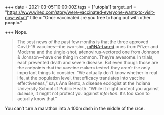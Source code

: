 +++
date = 2021-03-05T10:00:00Z
tags = ["utopia"]
target_url = "https://www.wired.com/story/were-vaccinated-everyone-wants-to-visit-now-what/"
title = "Once vaccinated are you free to hang out with other people."

+++
Nope.

> The best news of the past few months is that the three approved Covid-19 vaccines—the two-shot, [mRNA-based](https://www.wired.com/story/why-its-a-big-deal-if-the-first-covid-vaccine-is-genetic/) ones from Pfizer and Moderna and the single-shot, adenovirus-vectored one from Johnson & Johnson—have one thing in common. They’re awesome. In trials, each prevented death and severe disease. But even though those are the endpoints that the vaccine makers tested, they aren’t the only important things to consider. “We actually don’t know whether in real life, at the population level, that efficacy translates into vaccine effectiveness,” says Ana Bento, a disease ecologist at the Indiana University School of Public Health. “While it might protect you against _disease_, it might not protect you against _infection_. It’s too soon to actually know that.”

You can’t turn a marathon into a 100m dash in the middle of the race.